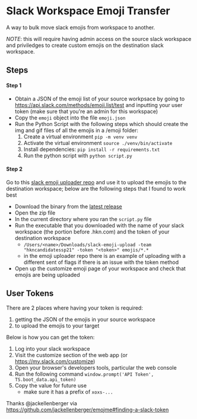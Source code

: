 # Slack Workspace Emoji Transfer

A way to bulk move slack emojis from workspace to another.

_NOTE_: this will require having admin access on the source slack workspace and priviledges to create custom emojis on the destination slack workspace.

## Steps

#### Step 1

- Obtain a JSON of the emoji list of your source workpsace by going to https://api.slack.com/methods/emoji.list/test and inputting your user token (make sure that you're an admin for this workspace)
- Copy the `emoji` object into the file `emoji.json`
- Run the Python Script with the following steps which should create the img and gif files of all the emojis in a /emoji folder:
  1. Create a virtual environment `pip -m venv venv`
  2. Activate the virtual environment `source ./venv/bin/activate`
  3. Install dependencies: `pip install -r requirements.txt`
  4. Run the python script with `python script.py`

#### Step 2

Go to this [slack emoji uploader repo](https://github.com/sgreben/slack-emoji-upload) and use it to upload the emojis to the destination workspace; below are the following steps that I found to work best

- Download the binary from the [latest release](https://github.com/sgreben/slack-emoji-upload/releases/latest)
- Open the zip file
- In the current directory where you ran the `script.py` file
- Run the executable that you downloaded with the name of your slack workspace (the portion before .hkn.com) and the token of your destination workspace
  - `/Users/<name>/Downloads/slack-emoji-upload -team "hkncandidatessp21" -token "<token>" emojis/*.*`
  - in the emoji uploader repo there is an example of uploading with a different sent of flags if there is an issue with the token method
- Open up the customize emoji page of your workspace and check that emojis are being uploaded

## User Tokens

There are 2 places where having your token is required:

1. getting the JSON of the emojis in your source workspace
2. to upload the emojis to your target

Below is how you can get the token:

1. Log into your slack workspace
2. Visit the customize section of the web app (or https://my.slack.com/customize)
3. Open your browser's developers tools, particular the web console
4. Run the following command `window.prompt('API Token', TS.boot_data.api_token)`
5. Copy the value for future use
   - make sure it has a prefix of `xoxs-...`

Thanks @jackellenberger via https://github.com/jackellenberger/emojme#finding-a-slack-token
